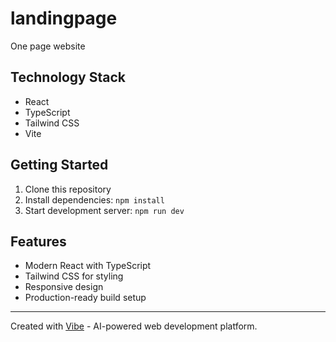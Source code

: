 # landingpage

One page website

## Technology Stack

- React
- TypeScript
- Tailwind CSS
- Vite

## Getting Started

1. Clone this repository
2. Install dependencies: `npm install`
3. Start development server: `npm run dev`

## Features

- Modern React with TypeScript
- Tailwind CSS for styling
- Responsive design
- Production-ready build setup



---

Created with [Vibe](https://vibe.dev) - AI-powered web development platform.
